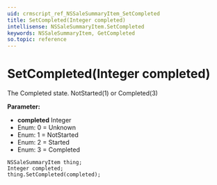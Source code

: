 ```yaml
---
uid: crmscript_ref_NSSaleSummaryItem_SetCompleted
title: SetCompleted(Integer completed)
intellisense: NSSaleSummaryItem.SetCompleted
keywords: NSSaleSummaryItem, GetCompleted
so.topic: reference
---
```


# SetCompleted(Integer completed)

The Completed state. NotStarted(1) or Completed(3)

**Parameter:** 
* **completed** Integer
* Enum: 0 = Unknown 
* Enum: 1 = NotStarted 
* Enum: 2 = Started 
* Enum: 3 = Completed 

```crmscript
NSSaleSummaryItem thing;
Integer completed;
thing.SetCompleted(completed);
```

